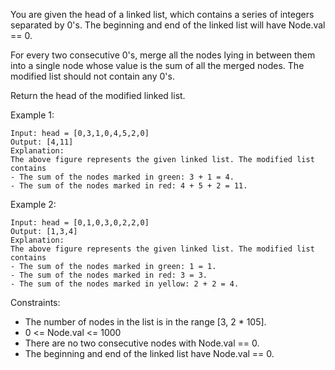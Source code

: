 You are given the head of a linked list, which contains a series of integers separated by 0's. The beginning and end of
the linked list will have Node.val == 0.

For every two consecutive 0's, merge all the nodes lying in between them into a single node whose value is the sum of
all the merged nodes. The modified list should not contain any 0's.

Return the head of the modified linked list.

Example 1:

```
Input: head = [0,3,1,0,4,5,2,0]
Output: [4,11]
Explanation:
The above figure represents the given linked list. The modified list contains
- The sum of the nodes marked in green: 3 + 1 = 4.
- The sum of the nodes marked in red: 4 + 5 + 2 = 11.
```

Example 2:

```
Input: head = [0,1,0,3,0,2,2,0]
Output: [1,3,4]
Explanation:
The above figure represents the given linked list. The modified list contains
- The sum of the nodes marked in green: 1 = 1.
- The sum of the nodes marked in red: 3 = 3.
- The sum of the nodes marked in yellow: 2 + 2 = 4.
```

Constraints:

- The number of nodes in the list is in the range [3, 2 * 105].
- 0 <= Node.val <= 1000
- There are no two consecutive nodes with Node.val == 0.
- The beginning and end of the linked list have Node.val == 0.